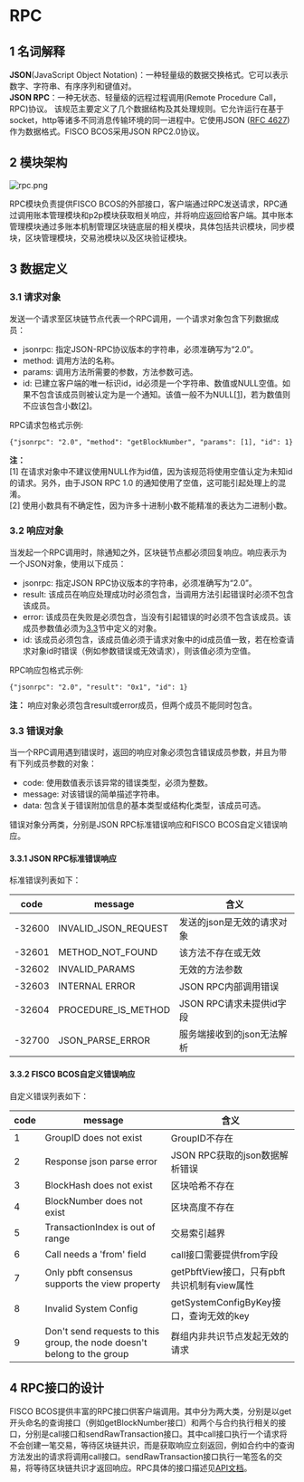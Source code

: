 # RPC
## 1 名词解释
**JSON**(JavaScript Object Notation)：一种轻量级的数据交换格式。它可以表示数字、字符串、有序序列和键值对。    
**JSON RPC**：一种无状态、轻量级的远程过程调用(Remote Procedure Call， RPC)协议。 该规范主要定义了几个数据结构及其处理规则。它允许运行在基于socket，http等诸多不同消息传输环境的同一进程中。它使用JSON ([RFC 4627](http://www.ietf.org/rfc/rfc4627.txt))作为数据格式。FISCO BCOS采用JSON RPC2.0协议。

## 2 模块架构
 ![rpc.png](../../images/rpc/rpc.png)
 
 RPC模块负责提供FISCO BCOS的外部接口，客户端通过RPC发送请求，RPC通过调用账本管理模块和p2p模块获取相关响应，并将响应返回给客户端。其中账本管理模块通过多账本机制管理区块链底层的相关模块，具体包括共识模块，同步模块，区块管理模块，交易池模块以及区块验证模块。

## 3 数据定义
### 3.1 请求对象
发送一个请求至区块链节点代表一个RPC调用，一个请求对象包含下列数据成员：   
- jsonrpc: 指定JSON-RPC协议版本的字符串，必须准确写为“2.0”。         
- method: 调用方法的名称。          
- params: 调用方法所需要的参数，方法参数可选。             
- id: 已建立客户端的唯一标识id，id必须是一个字符串、数值或NULL空值。如果不包含该成员则被认定为是一个通知。该值一般不为NULL[[1](#id1)]，若为数值则不应该包含小数[[2](#id2)]。     

RPC请求包格式示例:
```
{"jsonrpc": "2.0", "method": "getBlockNumber", "params": [1], "id": 1}
```
**注：**       
<span id="id1">[1] 在请求对象中不建议使用NULL作为id值，因为该规范将使用空值认定为未知id的请求。另外，由于JSON RPC 1.0 的通知使用了空值，这可能引起处理上的混淆。</span>  
<span id="id2"> [2] 使用小数具有不确定性，因为许多十进制小数不能精准的表达为二进制小数。 </span>

### 3.2 响应对象
当发起一个RPC调用时，除通知之外，区块链节点都必须回复响应。响应表示为一个JSON对象，使用以下成员：
- jsonrpc: 指定JSON RPC协议版本的字符串，必须准确写为“2.0”。       
- result: 该成员在响应处理成功时必须包含，当调用方法引起错误时必须不包含该成员。       
- error: 该成员在失败是必须包含，当没有引起错误的时必须不包含该成员。该成员参数值必须为[3.3](#33-错误对象)节中定义的对象。     
- id: 该成员必须包含，该成员值必须于请求对象中的id成员值一致，若在检查请求对象id时错误（例如参数错误或无效请求），则该值必须为空值。     

RPC响应包格式示例:
```
{"jsonrpc": "2.0", "result": "0x1", "id": 1}
```
**注：**
响应对象必须包含result或error成员，但两个成员不能同时包含。

### 3.3 错误对象
当一个RPC调用遇到错误时，返回的响应对象必须包含错误成员参数，并且为带有下列成员参数的对象：

- code: 使用数值表示该异常的错误类型，必须为整数。          
- message: 对该错误的简单描述字符串。   
- data: 包含关于错误附加信息的基本类型或结构化类型，该成员可选。        

错误对象分两类，分别是JSON RPC标准错误响应和FISCO BCOS自定义错误响应。
#### 3.3.1 JSON RPC标准错误响应    
    
标准错误列表如下：  
      
|  code  |  message   |  含义 |
|---  |-----------------------|----|
|-32600  |INVALID_JSON_REQUEST |发送的json是无效的请求对象 |
|-32601  |METHOD_NOT_FOUND |该方法不存在或无效 |
|-32602  |INVALID_PARAMS |无效的方法参数 |
|-32603  |INTERNAL ERROR |JSON RPC内部调用错误 |
|-32604  |PROCEDURE_IS_METHOD |JSON RPC请求未提供id字段 |
|-32700  |JSON_PARSE_ERROR |服务端接收到的json无法解析 |

#### 3.3.2 FISCO BCOS自定义错误响应     
自定义错误列表如下：

| code  |  message   |  含义 |
| ------ | ------ | ------ |
|  1  | GroupID does not exist |GroupID不存在 |
|  2  | Response json parse error |JSON RPC获取的json数据解析错误 |
|  3  | BlockHash does not exist |区块哈希不存在 |
|  4  | BlockNumber does not exist |区块高度不存在 |
|  5  | TransactionIndex is out of range |交易索引越界 |
|  6  | Call needs a 'from' field |call接口需要提供from字段 |
|  7  | Only pbft consensus supports the view property |getPbftView接口，只有pbft共识机制有view属性 |
|  8  | Invalid System Config |getSystemConfigByKey接口，查询无效的key |
|  9  | Don't send requests to this group, the node doesn't belong to the group |群组内非共识节点发起无效的请求|


## 4 RPC接口的设计
FISCO BCOS提供丰富的RPC接口供客户端调用。其中分为两大类，分别是以get开头命名的查询接口（例如getBlockNumber接口）和两个与合约执行相关的接口，分别是call接口和sendRawTransaction接口。其中call接口执行一个请求将不会创建一笔交易，等待区块链共识，而是获取响应立刻返回，例如合约中的查询方法发出的请求将调用call接口。sendRawTransaction接口执行一笔签名的交易，将等待区块链共识才返回响应。RPC具体的接口描述见[API文档](../api.md)。
